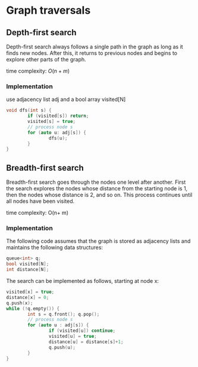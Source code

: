 # Graph traversals

## Depth-first search

Depth-first search always follows a single path in the graph as long as it finds new nodes. After this, it returns to previous nodes and begins to explore other parts of the graph.

time complexity: $O(n+ m)$

### Implementation

use adjacency list adj and a bool array visited[N]

```cpp
void dfs(int s) {
		if (visited[s]) return;
		visited[s] = true;
		// process node s
		for (auto u: adj[s]) {
				dfs(u);
		}
}
```

## Breadth-first search

Breadth-first search goes through the nodes one level after another. First the search explores the nodes whose distance from the starting node is 1, then the nodes whose distance is 2, and so on. This process continues until all nodes have been visited.

time complexity: O(n+ m)

### Implementation

The following code assumes that the graph is stored as adjacency lists and maintains the following data structures:

```cpp
queue<int> q;
bool visited[N];
int distance[N];
```

The search can be implemented as follows, starting at node x:

```cpp
visited[x] = true;
distance[x] = 0;
q.push(x);
while (!q.empty()) {
		int s = q.front(); q.pop();
		// process node s
		for (auto u : adj[s]) {
				if (visited[u]) continue;
				visited[u] = true;
				distance[u] = distance[s]+1;
				q.push(u);
		}
}
```